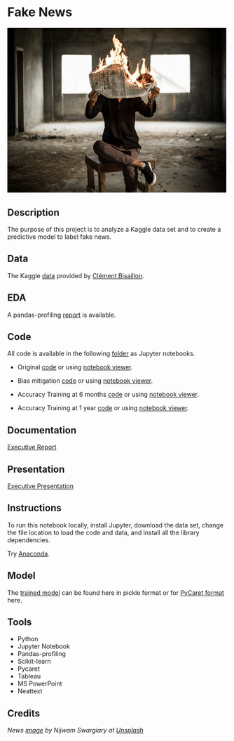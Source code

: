 # Fake News

<img src="images/fakenews.jpg" width ="500">

## Description

The purpose of this project is to analyze a Kaggle data set and to create a predictive model to label fake news.

## Data

The Kaggle [data](https://www.kaggle.com/clmentbisaillon/fake-and-real-news-dataset) provided by [Clément Bisaillon](https://www.kaggle.com/clmentbisaillon).

## EDA 

A pandas-profiling [report](https://sdloyd.github.io/FakeNews/pandasprofile/fakenews-pandas-profile-report.html) is available.

## Code

All code is available in the following [folder](https://github.com/SDLoyd/FakeNews/blob/master/code/) as Jupyter notebooks.

* Original [code](https://github.com/SDLoyd/FakeNews/blob/master/code/fakenews.ipynb) or using [notebook viewer](https://nbviewer.jupyter.org/github/SDLoyd/FakeNews/blob/main/code/fakenews.ipynb).

* Bias mitigation [code](https://github.com/SDLoyd/FakeNews/blob/master/code/fakenews_woreuters.ipynb) or using [notebook viewer](https://nbviewer.jupyter.org/github/SDLoyd/FakeNews/blob/main/code/fakenews_woreuters.ipynb).

* Accuracy Training at 6 months [code](https://github.com/SDLoyd/FakeNews/blob/master/code/fakenews_woreuters6mos.ipynb) or using [notebook viewer](https://nbviewer.jupyter.org/github/SDLoyd/FakeNews/blob/main/code/fakenews_woreuters6mos.ipynb).

* Accuracy Training at 1 year [code](https://github.com/SDLoyd/FakeNews/blob/master/code/fakenews_woreuters1yr.ipynb) or using [notebook viewer](https://nbviewer.jupyter.org/github/SDLoyd/FakeNews/blob/main/code/fakenews_woreuters1yr.ipynb).

## Documentation

[Executive Report](docs/fakenews_report.pdf)

## Presentation

[Executive Presentation](https://youtu.be/LtM1ZlPX3Wk)

## Instructions

To run this notebook locally, install Jupyter, download the data set, change the file location to load the code and data, and install all the library dependencies.

Try [Anaconda](https://www.anaconda.com/).

## Model

The [trained model](https://github.com/SDLoyd/FakeNews/blob/master/pickle) can be found here in pickle format or for [PyCaret format](https://github.com/SDLoyd/FakeNews/blob/master/model) here.

## Tools

* Python
* Jupyter Notebook
* Pandas-profiling
* Scikit-learn
* Pycaret
* Tableau
* MS PowerPoint
* Neattext

## Credits

_News [image](https://unsplash.com/photos/FPNnKfjcbNU) by Nijwam Swargiary at [Unsplash](https://unsplash.com/)_

